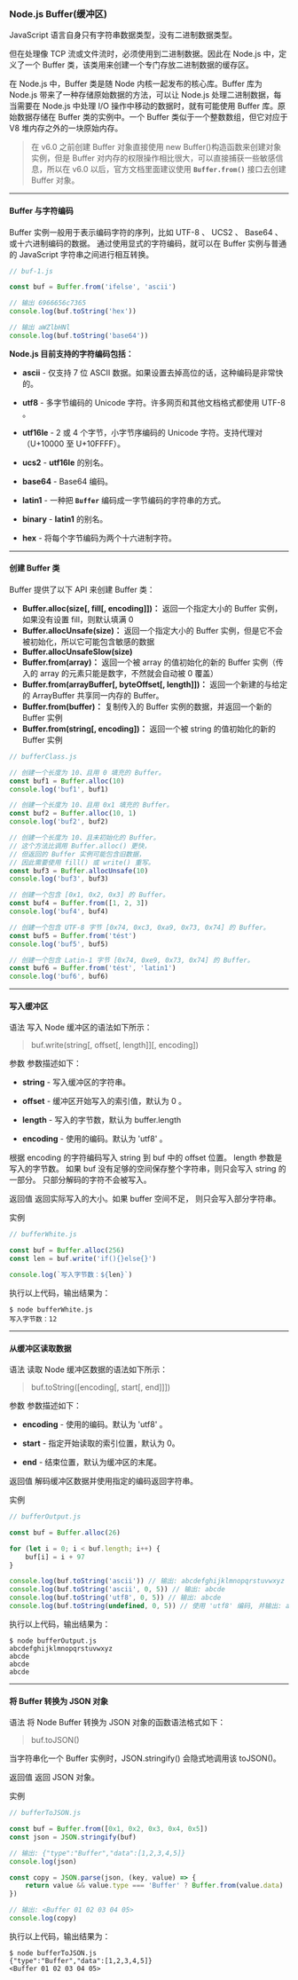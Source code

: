 ### Node.js Buffer(缓冲区)

JavaScript 语言自身只有字符串数据类型，没有二进制数据类型。

但在处理像 TCP 流或文件流时，必须使用到二进制数据。因此在 Node.js 中，定义了一个 Buffer 类，该类用来创建一个专门存放二进制数据的缓存区。

在 Node.js 中，Buffer 类是随 Node 内核一起发布的核心库。Buffer 库为 Node.js 带来了一种存储原始数据的方法，可以让 Node.js 处理二进制数据，每当需要在 Node.js 中处理 I/O 操作中移动的数据时，就有可能使用 Buffer 库。原始数据存储在 Buffer 类的实例中。一个 Buffer 类似于一个整数数组，但它对应于 V8 堆内存之外的一块原始内存。

> 在 v6.0 之前创建 Buffer 对象直接使用 new Buffer()构造函数来创建对象实例，但是 Buffer 对内存的权限操作相比很大，可以直接捕获一些敏感信息，所以在 v6.0 以后，官方文档里面建议使用 **`Buffer.from()`** 接口去创建 Buffer 对象。

---

#### Buffer 与字符编码

Buffer 实例一般用于表示编码字符的序列，比如 UTF-8 、 UCS2 、 Base64 、或十六进制编码的数据。 通过使用显式的字符编码，就可以在 Buffer 实例与普通的 JavaScript 字符串之间进行相互转换。

```js
// buf-1.js

const buf = Buffer.from('ifelse', 'ascii')

// 输出 6966656c7365
console.log(buf.toString('hex'))

// 输出 aWZlbHNl
console.log(buf.toString('base64'))
```

**Node.js 目前支持的字符编码包括：**

- **ascii** - 仅支持 7 位 ASCII 数据。如果设置去掉高位的话，这种编码是非常快的。

- **utf8** - 多字节编码的 Unicode 字符。许多网页和其他文档格式都使用 UTF-8 。

- **utf16le** - 2 或 4 个字节，小字节序编码的 Unicode 字符。支持代理对（U+10000 至 U+10FFFF）。

- **ucs2** - **utf16le** 的别名。

- **base64** - Base64 编码。

- **latin1** - 一种把 **`Buffer`** 编码成一字节编码的字符串的方式。

- **binary** - **latin1** 的别名。

- **hex** - 将每个字节编码为两个十六进制字符。

---

#### 创建 Buffer 类

Buffer 提供了以下 API 来创建 Buffer 类：

- **Buffer.alloc(size[, fill[, encoding]])：** 返回一个指定大小的 Buffer 实例，如果没有设置 fill，则默认填满 0
- **Buffer.allocUnsafe(size)：** 返回一个指定大小的 Buffer 实例，但是它不会被初始化，所以它可能包含敏感的数据
- **Buffer.allocUnsafeSlow(size)**
- **Buffer.from(array)：** 返回一个被 array 的值初始化的新的 Buffer 实例（传入的 array 的元素只能是数字，不然就会自动被 0 覆盖）
- **Buffer.from(arrayBuffer[, byteOffset[, length]])：** 返回一个新建的与给定的 ArrayBuffer 共享同一内存的 Buffer。
- **Buffer.from(buffer)：** 复制传入的 Buffer 实例的数据，并返回一个新的 Buffer 实例
- **Buffer.from(string[, encoding])：** 返回一个被 string 的值初始化的新的 Buffer 实例

```js
// bufferClass.js

// 创建一个长度为 10、且用 0 填充的 Buffer。
const buf1 = Buffer.alloc(10)
console.log('buf1', buf1)

// 创建一个长度为 10、且用 0x1 填充的 Buffer。
const buf2 = Buffer.alloc(10, 1)
console.log('buf2', buf2)

// 创建一个长度为 10、且未初始化的 Buffer。
// 这个方法比调用 Buffer.alloc() 更快，
// 但返回的 Buffer 实例可能包含旧数据，
// 因此需要使用 fill() 或 write() 重写。
const buf3 = Buffer.allocUnsafe(10)
console.log('buf3', buf3)

// 创建一个包含 [0x1, 0x2, 0x3] 的 Buffer。
const buf4 = Buffer.from([1, 2, 3])
console.log('buf4', buf4)

// 创建一个包含 UTF-8 字节 [0x74, 0xc3, 0xa9, 0x73, 0x74] 的 Buffer。
const buf5 = Buffer.from('tést')
console.log('buf5', buf5)

// 创建一个包含 Latin-1 字节 [0x74, 0xe9, 0x73, 0x74] 的 Buffer。
const buf6 = Buffer.from('tést', 'latin1')
console.log('buf6', buf6)
```

---

#### 写入缓冲区

语法
写入 Node 缓冲区的语法如下所示：

> buf.write(string[, offset[, length]][, encoding])

参数
参数描述如下：

- **string** - 写入缓冲区的字符串。

- **offset** - 缓冲区开始写入的索引值，默认为 0 。

- **length** - 写入的字节数，默认为 buffer.length

- **encoding** - 使用的编码。默认为 'utf8' 。

根据 encoding 的字符编码写入 string 到 buf 中的 offset 位置。 length 参数是写入的字节数。 如果 buf 没有足够的空间保存整个字符串，则只会写入 string 的一部分。 只部分解码的字符不会被写入。

返回值
返回实际写入的大小。如果 buffer 空间不足， 则只会写入部分字符串。

实例

```js
// bufferWhite.js

const buf = Buffer.alloc(256)
const len = buf.write('if(){}else{}')

console.log(`写入字节数：${len}`)
```

执行以上代码，输出结果为：

```console
$ node bufferWhite.js
写入字节数：12
```

---

#### 从缓冲区读取数据

语法
读取 Node 缓冲区数据的语法如下所示：

> buf.toString([encoding[, start[, end]]])

参数
参数描述如下：

- **encoding** - 使用的编码。默认为 'utf8' 。

- **start** - 指定开始读取的索引位置，默认为 0。

- **end** - 结束位置，默认为缓冲区的末尾。

返回值
解码缓冲区数据并使用指定的编码返回字符串。

实例

```js
// bufferOutput.js

const buf = Buffer.alloc(26)

for (let i = 0; i < buf.length; i++) {
	buf[i] = i + 97
}

console.log(buf.toString('ascii')) // 输出: abcdefghijklmnopqrstuvwxyz
console.log(buf.toString('ascii', 0, 5)) // 输出: abcde
console.log(buf.toString('utf8', 0, 5)) // 输出: abcde
console.log(buf.toString(undefined, 0, 5)) // 使用 'utf8' 编码, 并输出: abcde
```

执行以上代码，输出结果为：

```console
$ node bufferOutput.js
abcdefghijklmnopqrstuvwxyz
abcde
abcde
abcde
```

---

#### 将 Buffer 转换为 JSON 对象

语法
将 Node Buffer 转换为 JSON 对象的函数语法格式如下：

> buf.toJSON()

当字符串化一个 Buffer 实例时，JSON.stringify() 会隐式地调用该 toJSON()。

返回值
返回 JSON 对象。

实例

```js
// bufferToJSON.js

const buf = Buffer.from([0x1, 0x2, 0x3, 0x4, 0x5])
const json = JSON.stringify(buf)

// 输出: {"type":"Buffer","data":[1,2,3,4,5]}
console.log(json)

const copy = JSON.parse(json, (key, value) => {
	return value && value.type === 'Buffer' ? Buffer.from(value.data) : value
})

// 输出: <Buffer 01 02 03 04 05>
console.log(copy)
```

执行以上代码，输出结果为：

```console
$ node bufferToJSON.js 
{"type":"Buffer","data":[1,2,3,4,5]}
<Buffer 01 02 03 04 05>
```
